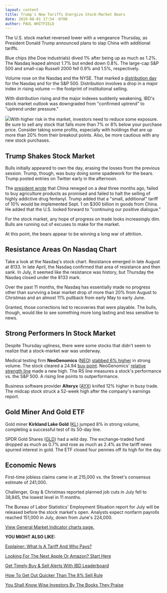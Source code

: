 ```yaml
---
layout: content
title: Trump's New Tariffs Energize Stock-Market Bears
date: 2019-08-01 17:54 -0700
author: PAUL WHITFIELD
---
```






The U.S. stock market reversed lower with a vengeance Thursday, as President Donald Trump announced plans to slap China with additional tariffs.




Blue chips (the Dow industrials) dived 1% after being up as much as 1.2%. The Nasdaq leaped almost 1.7% but ended down 0.8%. The large-cap S&P 500 and small-cap Russell 2000 fell 0.9% and 1.5%, respectively.


Volume rose on the Nasdaq and the NYSE. That marked a [distribution day](https://www.investors.com/how-to-invest/investors-corner/how-to-spot-stock-market-tops-track-the-distribution-days/) for the Nasdaq and for the S&P 500. Distribution involves a drop in a major index in rising volume — the footprint of institutional selling.


With distribution rising and the major indexes suddenly weakening, IBD's stock market outlook was downgraded from "confirmed uptrend" to "uptrend under pressure."


![](https://www.investors.com/wp-content/uploads/2019/08/MP080119-175x300.jpg)With higher risk in the market, investors need to reduce some exposure. Be sure to sell any stock that falls more than 7% or 8% below your purchase price. Consider taking some profits, especially with holdings that are up more than 20% from their breakout points. Also, be more cautious with any new stock purchases.


Trump Shakes Stock Market
-------------------------


Bulls initially appeared to own the day, erasing the losses from the previous session. Trump, though, was busy doing some spadework for the bears. Trump posted entries on Twitter early in the afternoon.


The [president wrote](https://www.investors.com/news/economy/trump-tariffs-hit-dow-jones-china-trade-war-fed-rate-cut-outlook/) that China reneged on a deal three months ago, failed to buy agriculture products as promised and failed to halt the selling of highly addictive drug fentanyl. Trump added that a "small, additional" tariff of 10% would be implemented Sept. 1 on $300 billion in goods from China. He added that the U.S. looked forward to "continuing our positive dialogue."


For the stock market, any hope of progress on trade looks increasingly dim. Bulls are running out of excuses to make for the market.


At this point, the bears appear to be winning a long war of attrition.


Resistance Areas On Nasdaq Chart
--------------------------------


Take a look at the Nasdaq's stock chart. Resistance emerged in late August at 8133. In late April, the Nasdaq confirmed that area of resistance and then sank. In July, it seemed like the resistance was history, but Thursday the Nasdaq closed under the 8133 mark.


Over the past 11 months, the Nasdaq has essentially made no progress other than surviving a bear market drop of more than 20% from August to Christmas and an almost 11% pullback from early May to early June.


Granted, those corrections led to recoveries that were playable. The bulls, though, would like to see something more long lasting and less sensitive to news.


Strong Performers In Stock Market
---------------------------------


Despite Thursday ugliness, there were some stocks that didn't seem to realize that a stock-market war was underway.


Medical testing firm **NeoGenomics** ([NEO](https://research.investors.com/quote.aspx?symbol=NEO)) [stabbed 6% higher](https://www.investors.com/research/ibd-stock-of-the-day/neogenomics-stock-breaks-out-cancer-testing-outlet-bullish-signals/) in strong volume. The stock cleared a 24.94 [buy point](https://www.investors.com/how-to-invest/investors-corner/chart-reading-basics-how-a-buy-point-marks-a-time-of-opportunity/). NeoGenomics' [relative strength line](https://www.investors.com/market-trend/stock-market-today/apple-trillion-value-stocks/) made a new high. The RS line measures a stock's performance vs. the S&P 500. A rising line points to outperformance.


Business software provider **Alteryx** ([AYX](https://research.investors.com/quote.aspx?symbol=AYX)) knifed 12% higher in busy trade. The midcap stock struck a 52-week high after the company's earnings report.


Gold Miner And Gold ETF
-----------------------


Gold miner **Kirkland Lake Gold** ([KL](https://research.investors.com/quote.aspx?symbol=KL)) jumped 8% in strong volume, completing a successful test of its 50-day line.



SPDR Gold Shares ([GLD](https://research.investors.com/quote.aspx?symbol=GLD)) had a wild day. The exchange-traded fund dropped as much as 0.7% and rose as much as 2.4% as the tariff news spurred interest in gold. The ETF closed four pennies off its high for the day.


Economic News
-------------


First-time jobless claims came in at 215,000 vs. the Street's consensus estimate of 241,000.


Challenger, Gray & Christmas reported planned job cuts in July fell to 38,845, the lowest level in 11 months.


The Bureau of Labor Statistics' Employment Situation report for July will be released before the stock market's open. Analysts expect nonfarm payrolls reached 151,000 in July, down from June's 224,000.


[View General Market Indicator charts page.](https://www.investors.com/wp-content/uploads/2019/08/IBD0108152459GMI2.pdf)


**YOU MIGHT ALSO LIKE:**


[Explainer: What Is A Tariff And Who Pays?](http://www.investors.com/news/economy/what-is-a-tariff/)


[Looking For The Next Apple Or Amazon? Start Here](https://www.investors.com/how-to-invest/investors-corner/looking-for-the-best-stocks-to-buy-and-watch-start-here/)


[Get Timely Buy & Sell Alerts With IBD Leaderboard](https://www.investors.com/product/leaderboard/?artProdLink=Leaderboard)


[How To Get Out Quicker Than The 8% Sell Rule](https://www.investors.com/how-to-invest/investors-corner/top-growth-stock-golden-sell-rule-when-take-losses-fast/)


[You Shall Know Wise Investors By The Books They Praise](https://www.investors.com/how-to-invest/investors-corner/best-investing-books-stock-market-benefit-advice-william-oneil/)




